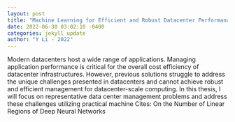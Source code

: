 ```yaml
--- 
layout: post 
title: "Machine Learning for Efficient and Robust Datacenter Performance Management" 
date: 2022-06-30 03:02:10 -0400 
categories: jekyll update 
author: "Y Li - 2022" 
--- 
```

Modern datacenters host a wide range of applications. Managing application performance is critical for the overall cost efficiency of datacenter infrastructures. However, previous solutions struggle to address the unique challenges presented in datacenters and cannot achieve robust and efficient management for datacenter-scale computing. In this thesis, I will focus on representative data center management problems and address these challenges utilizing practical machine Cites: On the Number of Linear Regions of Deep Neural Networks
